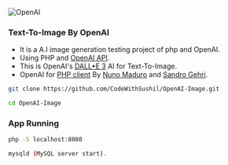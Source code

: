 ![OpenAI](https://freelogopng.com/images/all_img/1681142382OpenAI-png.png)

### Text-To-Image By OpenAI

* It is a A.I image generation testing project of php and OpenAI.
* Using PHP and [OpenAI API](https://platform.openai.com/docs/api-reference/introduction).
* This is OpenAI's [DALL•E 3](https://openai.com/dall-e-3) AI for Text-To-Image.
* OpenAI for [PHP client](https://github.com/openai-php/client) By [Nuno Maduro](https://github.com/sponsors/nunomaduro) and [Sandro Gehri](https://github.com/sponsors/gehrisandro).

```bash
git clone https://github.com/CodeWithSushil/OpenAI-Image.git 
```
```bash
cd OpenAI-Image
```

### App Running
```bash
php -S localhost:8080
```
```bash
mysqld (MySQL server start).
```
